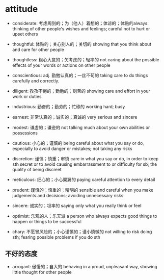 # attitude

- considerate: 考虑周到的；为（他人）着想的；体谅的；体贴的always thinking of other people's wishes and feelings; careful not to hurt or upset others
- thoughtful: 体贴的；关心别人的；关切的 showing that you think about and care for other people
- thoughtless: 粗心大意的；欠考虑的；轻率的 not caring about the possible effects of your words or actions on other people

- conscientious: adj. 勤勉认真的；一丝不苟的 taking care to do things carefully and correctly.

- diligent: 孜孜不倦的；勤勉的；刻苦的 showing care and effort in your work or duties
- industrious: 勤奋的；勤劳的；忙碌的 working hard; busy
- earnest: 非常认真的；诚实的；真诚的 very serious and sincere
- modest: 谦虚的；谦逊的 not talking much about your own abilities or possessions
- cautious: 小心的；谨慎的 being careful about what you say or do, especially to avoid danger or mistakes; not taking any risks
- discretion: 谨慎；慎重；审慎 care in what you say or do, in order to keep sth secret or to avoid causing embarrassment to or difficulty for sb; the quality of being discreet
- meticulous: 细心的；小心翼翼的 paying careful attention to every detail
- prudent: 谨慎的；慎重的；精明的 sensible and careful when you make judgements and decisions; avoiding unnecessary risks
- sincere: 诚实的；坦率的 saying only what you really think or feel

- optimist: 乐观的人；乐天派 a person who always expects good things to happen or things to be successful

- chary: 不愿冒风险的；小心谨慎的；谨小慎微的 not willing to risk doing sth; fearing possible problems if you do sth

## 不好的态度

- arrogant: 傲慢的；自大的 behaving in a proud, unpleasant way, showing little thought for other people

